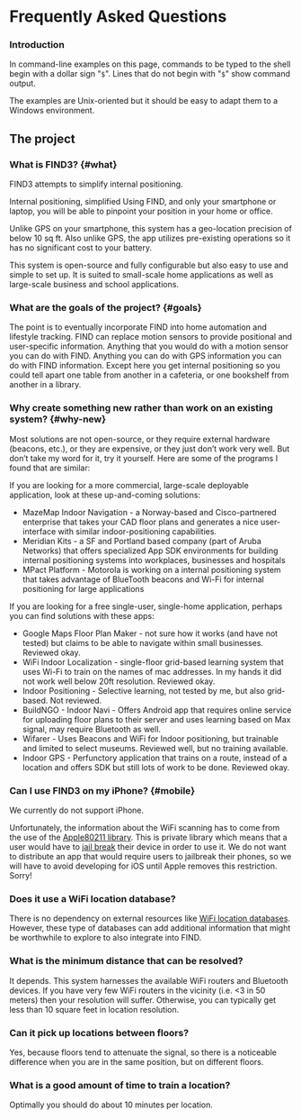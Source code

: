 # Frequently Asked Questions

### Introduction

In command-line examples on this page, commands to be typed to the shell begin
with a dollar sign "`$`".
Lines that do not begin with "`$`" show command output.

The examples are Unix-oriented but it should be easy to adapt them to a Windows environment.

## The project

### What is FIND3? {#what}

FIND3 attempts to simplify internal positioning.

Internal positioning, simplified
Using FIND, and only your smartphone or laptop, you will be able to pinpoint your position in your home or office. 

Unlike GPS on your smartphone, this system has a geo-location precision of below 10 sq ft. Also unlike GPS, the app utilizes pre-existing operations so it has no significant cost to your battery. 

This system is open-source and fully configurable but also easy to use and simple to set up. It is suited to small-scale home applications as well as large-scale business and school applications.



### What are the goals of the project? {#goals}

The point is to eventually incorporate FIND into home automation and lifestyle tracking. FIND can replace motion sensors to provide positional and user-specific information. Anything that you would do with a motion sensor you can do with FIND. Anything you can do with GPS information you can do with FIND information. Except here you get internal positioning so you could tell apart one table from another in a cafeteria, or one bookshelf from another in a library.

### Why create something new rather than work on an existing system? {#why-new}

Most solutions are not open-source, or they require external hardware (beacons, etc.), or they are expensive, or they just don’t work very well. But don’t take my word for it, try it yourself. Here are some of the programs I found that are similar:

If you are looking for a more commercial, large-scale deployable application, look at these up-and-coming solutions:

- MazeMap Indoor Navigation - a Norway-based and Cisco-partnered enterprise that takes your CAD floor plans and generates a nice user-interface with similar indoor-positioning capabilities.
- Meridian Kits - a SF and Portland based company (part of Aruba Networks) that offers specialized App SDK environments for building internal positioning systems into workplaces, businesses and hospitals
- MPact Platform - Motorola is working on a internal positioning system that takes advantage of BlueTooth beacons and Wi-Fi for internal positioning for large applications

If you are looking for a free single-user, single-home application, perhaps you can find solutions with these apps:

- Google Maps Floor Plan Maker - not sure how it works (and have not tested) but claims to be able to navigate within small businesses. Reviewed okay.
- WiFi Indoor Localization - single-floor grid-based learning system that uses Wi-Fi to train on the names of mac addresses. In my hands it did not work well below 20ft resolution. Reviewed okay.
- Indoor Positioning - Selective learning, not tested by me, but also grid-based. Not reviewed.
- BuildNGO - Indoor Navi - Offers Android app that requires online service for uploading floor plans to their server and uses learning based on Max signal, may require Bluetooth as well.
- Wifarer - Uses Beacons and WiFi for Indoor positioning, but trainable and limited to select museums. Reviewed well, but no training available.
- Indoor GPS - Perfunctory application that trains on a route, instead of a location and offers SDK but still lots of work to be done. Reviewed okay.


### Can I use FIND3 on my iPhone? {#mobile}

We currently do not support iPhone. 

Unfortunately, the information about the WiFi scanning has to come from the use of the [Apple80211 library](https://stackoverflow.com/questions/9684341/iphone-get-a-list-of-all-ssids-without-private-library/9684945#9684945). This is private library which means that a user would have to [jail break](https://stackoverflow.com/questions/6341547/ios-can-i-manually-associate-wifi-network-with-geographic-location/6341893#6341893) their device in order to use it. We do not want to distribute an app that would require users to jailbreak their phones, so we will have to avoid developing for iOS until Apple removes this restriction. Sorry!

### Does it use a WiFi location database?

There is no dependency on external resources like [WiFi location databases](https://en.wikipedia.org/wiki/Wi-Fi_positioning_system#Public_Wi-Fi_location_databases). However, these type of databases can add additional information that might be worthwhile to explore to also integrate into FIND.

### What is the minimum distance that can be resolved?

It depends. This system harnesses the available WiFi routers and Bluetooth devices. If you have very few WiFi routers in the vicinity (i.e. <3 in 50 meters) then your resolution will suffer. Otherwise, you can typically get less than 10 square feet in location resolution.

### Can it pick up locations between floors?

Yes, because floors tend to attenuate the signal, so there is a noticeable difference when you are in the same position, but on different floors. 

### What is a good amount of time to train a location?

Optimally you should do about 10 minutes per location.

